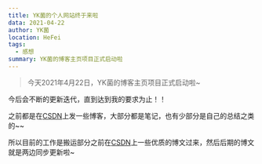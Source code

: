 ```yaml
---
title: YK菌的个人网站终于来啦
data: 2021-04-22
author: YK菌
location: HeFei
tags:
  - 感想
summary: YK菌的博客主页项目正式启动啦
---
```




> 今天2021年4月22日，YK菌的博客主页项目正式启动啦~

今后会不断的更新迭代，直到达到我的要求为止！！

之前都是在[CSDN](https://blog.csdn.net/weixin_44972008)上发一些博客，大部分都是笔记，也有少部分是自己的总结之类的~~

所以目前的工作是搬运部分之前在[CSDN](https://blog.csdn.net/weixin_44972008)上一些优质的博文过来，然后后期的博文就是两边同步更新啦~

